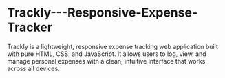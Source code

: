 # Trackly---Responsive-Expense-Tracker
Trackly is a lightweight, responsive expense tracking web application built with pure HTML, CSS, and JavaScript. It allows users to log, view, and manage personal expenses with a clean, intuitive interface that works across all devices.
